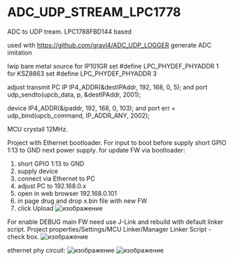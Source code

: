 # ADC_UDP_STREAM_LPC1778
ADC to UDP tream. LPC1788FBD144 based 

used with https://github.com/gravl4/ADC_UDP_LOGGER
generate ADC imitation 

lwip bare metal source
for IP101GR set #define LPC_PHYDEF_PHYADDR 1
for KSZ8863 set #define LPC_PHYDEF_PHYADDR 3

adjust transmit PC IP IP4_ADDR(&destIPAddr, 192, 168, 0, 5); and port 
udp_sendto(upcb_data, p, &destIPAddr, 2001);

device IP4_ADDR(&ipaddr, 192, 168, 0, 103); and port
err = udp_bind(upcb_command, IP_ADDR_ANY, 2002);  

MCU crystall 12MHz. 

Project with Ethernet bootloader. For input to boot before supply short GPIO 1:13 to GND next power supply. 
for update FW via bootloader:
1. short GPIO 1:13 to GND
2. supply device
3. connect via Ethernet to PC
4. adjust PC to 192.168.0.x
5. open in web browser 192.168.0.101
6. in page drug and drop x.bin file with new FW
7. click Upload ![изображение](https://github.com/gravl4/ADC_UDP_STREAM_LPC1778/assets/64896051/d4a9e57d-13d0-4ad4-a226-6deae6f8248b)

For enable DEBUG main FW need use J-Link and rebuild with default linker script. Project properties/Settings/MCU Linker/Manager Linker Script - check box.
![изображение](https://github.com/gravl4/ADC_UDP_STREAM_LPC1778/assets/64896051/ef79c583-996b-450d-8b33-d2c3c548e161)

ethernet phy circuit:
![изображение](https://github.com/gravl4/ADC_UDP_STREAM_LPC1778/assets/64896051/90fb3fa5-935f-498c-ae89-a1dd66e99d6c)
![изображение](https://github.com/gravl4/ADC_UDP_STREAM_LPC1778/assets/64896051/18ee786e-9c84-4120-a56e-6963f8502991)


